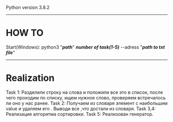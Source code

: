 Python version 3.8.2
***
HOW TO
=====================
Start(Windows):
python3 "***path***" ***number of task(1-5)*** --adress "***path to txt file***"
***
Realization
=====================
Task 1:
Разделили строку на слова и положили все это в список, 
после чего проходим по списку, ищем нужное слово, проверяем встречалось ли оно у нас ранее.
Task 2:
Получаем из словаря элемент с наибольшим value и удаляем его .
Выводи все ,что достали из словаря.
Task 3,4:
Реализация алгоритма сортировки.
Task 5:
Реализован генератор.
